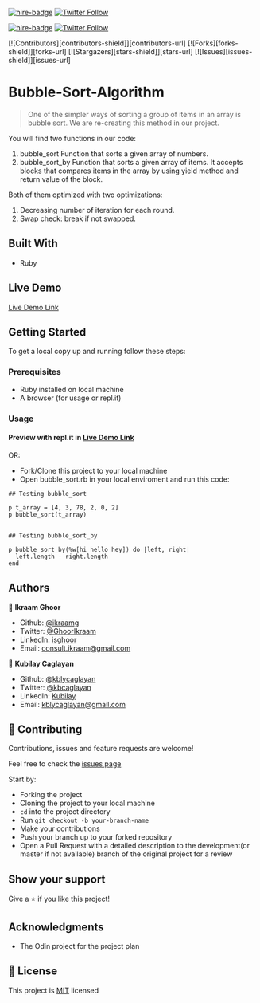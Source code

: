 [![hire-badge](https://img.shields.io/badge/Consult%20/%20Hire%20Ikraam-Click%20to%20Contact-brightgreen)](mailto:consult.ikraam@gmail.com) [![Twitter Follow](https://img.shields.io/twitter/follow/GhoorIkraam?label=Follow%20Ikraam%20on%20Twitter&style=social)](https://twitter.com/GhoorIkraam)

[![hire-badge](https://img.shields.io/badge/Consult%20/%20Hire%20Kubilay-Click%20to%20Contact-brightgreen)](mailto:kblycaglayan@gmail.com) [![Twitter Follow](https://img.shields.io/twitter/follow/kbcaglayan?label=Follow%20Kubilay%20on%20Twitter&style=social)](https://twitter.com/kbcaglayan)

[![Contributors][contributors-shield]][contributors-url]
[![Forks][forks-shield]][forks-url]
[![Stargazers][stars-shield]][stars-url]
[![Issues][issues-shield]][issues-url]

# Bubble-Sort-Algorithm

> One of the simpler ways of sorting a group of items in an array is bubble sort. We are re-creating this method in our project.

You will find two functions in our code:

1. bubble_sort Function that sorts a given array of numbers.
2. bubble_sort_by Function that sorts a given array of items. It accepts blocks that compares items in the array by using yield method and return value of the block.

Both of them optimized with two optimizations:

1. Decreasing number of iteration for each round.
2. Swap check: break if not swapped.

## Built With

- Ruby

## Live Demo

[Live Demo Link](https://repl.it/@kblycaglayan/bubblesort)

## Getting Started

To get a local copy up and running follow these steps:

### Prerequisites

- Ruby installed on local machine
- A browser (for usage or repl.it)

### Usage

#### Preview with repl.it in [Live Demo Link](https://repl.it/@kblycaglayan/bubblesort)

OR:

- Fork/Clone this project to your local machine
- Open bubble_sort.rb in your local enviroment and run this code:

```
## Testing bubble_sort

p t_array = [4, 3, 78, 2, 0, 2]
p bubble_sort(t_array)


## Testing bubble_sort_by

p bubble_sort_by(%w[hi hello hey]) do |left, right|
  left.length - right.length
end
```

## Authors

👤 **Ikraam Ghoor**

- Github: [@ikraamg](https://github.com/ikraamg)
- Twitter: [@GhoorIkraam](https://twitter.com/GhoorIkraam)
- LinkedIn: [isghoor](https://linkedin.com/isghoor)
- Email: [consult.ikraam@gmail.com](mailto:consult.ikraam@gmail.com)

👤 **Kubilay Caglayan**

- Github: [@kblycaglayan](https://github.com/kblycaglayan)
- Twitter: [@kbcaglayan](https://twitter.com/kbcaglayan)
- LinkedIn: [Kubilay](https://www.linkedin.com/in/kubilaycaglayan/)
- Email: [kblycaglayan@gmail.com](mailto:kblycaglayan@gmail.com)

## 🤝 Contributing

Contributions, issues and feature requests are welcome!

Feel free to check the [issues page](https://github.com/kblycaglayan/bubble-sort/issues)

Start by:

- Forking the project
- Cloning the project to your local machine
- `cd` into the project directory
- Run `git checkout -b your-branch-name`
- Make your contributions
- Push your branch up to your forked repository
- Open a Pull Request with a detailed description to the development(or master if not available) branch of the original project for a review

## Show your support

Give a ⭐️ if you like this project!

## Acknowledgments

- The Odin project for the project plan

## 📝 License

This project is [MIT](LICENSE.md) licensed
